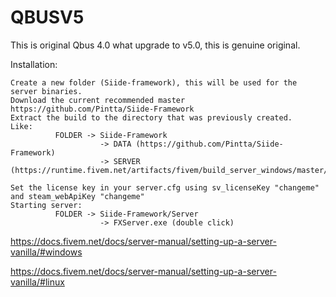 # QBUSV5
This is original Qbus 4.0 what upgrade to v5.0, this is genuine original.

Installation:
```
Create a new folder (Siide-framework), this will be used for the server binaries.
Download the current recommended master https://github.com/Pintta/Siide-Framework
Extract the build to the directory that was previously created.
Like:
          FOLDER -> Siide-Framework
                    -> DATA (https://github.com/Pintta/Siide-Framework)
                    -> SERVER (https://runtime.fivem.net/artifacts/fivem/build_server_windows/master/)

Set the license key in your server.cfg using sv_licenseKey "changeme" and steam_webApiKey "changeme"
Starting server:
          FOLDER -> Siide-Framework/Server
                    -> FXServer.exe (double click)
```
https://docs.fivem.net/docs/server-manual/setting-up-a-server-vanilla/#windows

https://docs.fivem.net/docs/server-manual/setting-up-a-server-vanilla/#linux
